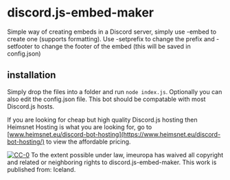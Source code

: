 # discord.js-embed-maker
Simple way of creating embeds in a Discord server, simply use -embed <text> to create one (supports formatting). Use -setprefix <prefix> to change the prefix and -setfooter <text> to change the footer of the embed (this will be saved in config.json)
## installation
Simply drop the files into a folder and run `node index.js`. Optionally you can also edit the config.json file.
This bot should be compatable with most Discord.js hosts. 
  
If you are looking for cheap but high quality Discord.js hosting then Heimsnet Hosting is what you are looking for, go to [www.heimsnet.eu/discord-bot-hosting](https://www.heimsnet.eu/discord-bot-hosting/) to view the affordable pricing.

[![CC-0](https://licensebuttons.net/p/zero/1.0/88x31.png "CC-0")](https://creativecommons.org/publicdomain/zero/1.0/)
To the extent possible under law, imeuropa has waived all copyright and related or neighboring rights to discord.js-embed-maker. This work is published from: Iceland.
